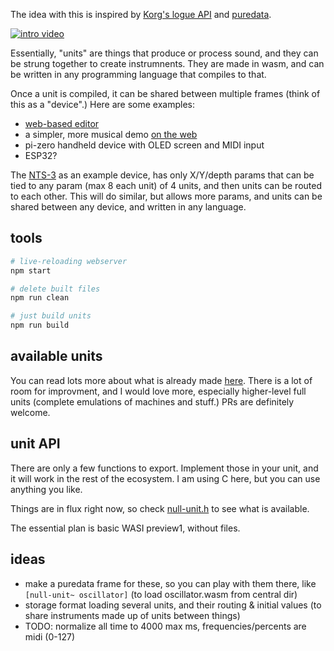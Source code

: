 The idea with this is inspired by [Korg's logue API](https://korginc.github.io/logue-sdk/) and [puredata](https://puredata.info/).

[![intro video](https://img.youtube.com/vi/69S7uBG3oiI/0.jpg)](https://youtu.be/69S7uBG3oiI)

Essentially, "units" are things that produce or process sound, and they can be strung together to create instrumnents. They are made in wasm, and can be written in any programming language that compiles to that.

Once a unit is compiled, it can be shared between multiple frames (think of this as a "device".) Here are some examples:

- [web-based editor](http://konsumer.js.org/null-units/)
- a simpler, more musical demo [on the web](https://konsumer.js.org/null-units/rickroll.htm)
- pi-zero handheld device with OLED screen and MIDI input
- ESP32?

The [NTS-3](https://www.korg.com/us/products/dj/nts_3/) as an example device, has only X/Y/depth params that can be tied to any param (max 8 each unit) of 4 units, and then units can be routed to each other. This will do similar, but allows more params, and units can be shared between any device, and written in any language.

## tools

```bash
# live-reloading webserver
npm start

# delete built files
npm run clean

# just build units
npm run build
```

## available units

You can read lots more about what is already made [here](UNITS.md). There is a lot of room for improvment, and I would love more, especially higher-level full units (complete emulations of machines and stuff.) PRs are definitely welcome.


## unit API

There are only a few functions to export. Implement those in your unit, and it will work in the rest of the ecosystem. I am using C here, but you can use anything you like.

Things are in flux right now, so check [null-unit.h](units/null-unit.h) to see what is available.

The essential plan is basic WASI preview1, without files.


## ideas

- make a puredata frame for these, so you can play with them there, like `[null-unit~ oscillator]` (to load oscillator.wasm from central dir)
- storage format loading several units, and their routing & initial values (to share instruments made up of units between things)
- TODO: normalize all time to 4000 max ms, frequencies/percents are midi (0-127)
